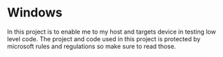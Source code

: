 # Windows

In this project is to enable me to my host and targets device in testing low level code. The project and code used in this project is protected by microsoft rules and regulations so make sure to read those.
